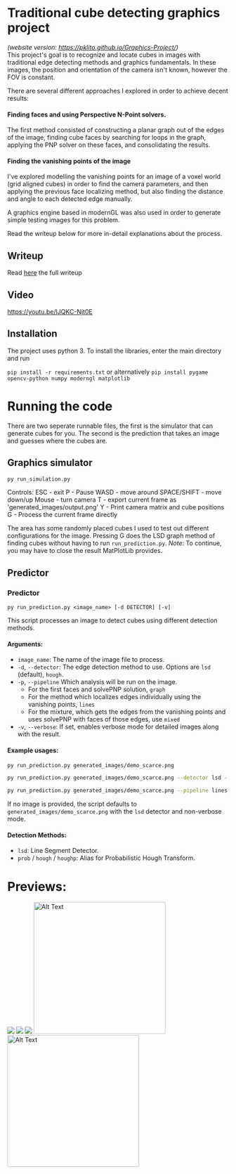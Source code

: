 # Traditional cube detecting graphics project
_(website version: https://pklito.github.io/Graphics-Project/)_  
This project's goal is to recognize and locate cubes in images with traditional edge detecting methods and graphics fundamentals.
In these images, the position and orientation of the camera isn't known, however the FOV is constant.

There are several different approaches I explored in order to achieve decent results:
#### Finding faces and using Perspective N-Point solvers.
The first method consisted of constructing a planar graph out of the edges of the image, finding cube faces by searching for loops in the graph,
applying the PNP solver on these faces, and consolidating the results.
#### Finding the vanishing points of the image
I've explored modelling the vanishing points for an image of a voxel world (grid aligned cubes) in order to find the camera parameters,
and then applying the previous face localizing method, but also finding the distance and angle to each detected edge manually.

A graphics engine based in modernGL was also used in order to generate simple testing images for this problem.

Read the writeup below for more in-detail explanations about the process.

## Writeup
Read [here](docs/writeup.pdf) the full writeup

## Video
https://youtu.be/lJQKC-Njt0E

## Installation

The project uses python 3. To install the libraries, enter the main directory and run

`pip install -r requirements.txt`
or alternatively
`pip install pygame opencv-python numpy moderngl matplotlib`

# Running the code
There are two seperate runnable files, the first is the simulator that can generate cubes for you.
The second is the prediction that takes an image and guesses where the cubes are.

## Graphics simulator
```sh
py run_simulation.py
```

Controls:
ESC - exit
P - Pause
WASD - move around
SPACE/SHIFT - move down/up
Mouse - turn camera
T - export current frame as 'generated_images/output.png'
Y - Print camera matrix and cube positions
G - Process the current frame directly

The area has some randomly placed cubes I used to test out different configurations for the image.
Pressing G does the LSD graph method of finding cubes without having to run `run_prediction.py`.
*Note*: To continue, you may have to close the result MatPlotLib provides.

## Predictor
### Predictor
`py run_prediction.py <image_name> [-d DETECTOR] [-v]`

This script processes an image to detect cubes using different detection methods.

#### Arguments:
- `image_name`: The name of the image file to process.
- `-d`, `--detector`: The edge detection method to use. Options are `lsd` (default), `hough`.
- `-p`, `--pipeline` Which analysis will be run on the image.
  - For the first faces and solvePNP solution, `graph`
  - For the method which localizes edges individually using the vanishing points, `lines`
  - For the mixture, which gets the edges from the vanishing points and uses solvePNP with faces of those edges, use `mixed`
- `-v`, `--verbose`: If set, enables verbose mode for detailed images along with the result.

#### Example usages:
```sh
py run_prediction.py generated_images/demo_scarce.png
```
```sh
py run_prediction.py generated_images/demo_scarce.png --detector lsd --verbose --pipeline graph
```

```sh
py run_prediction.py generated_images/demo_scarce.png --pipeline lines
```
If no image is provided, the script defaults to `generated_images/demo_scarce.png` with the `lsd` detector and non-verbose mode.

#### Detection Methods:
- `lsd`: Line Segment Detector.
- `prob` / `hough` / `houghp`: Alias for Probabilistic Hough Transform.

# Previews:
![](docs/solution.png)
![](docs/solution_graph.png)
![](docs/fitting.png)
<img src="docs/color_faces.png" alt="Alt Text" height="300"> <img src="docs/edges.png" alt="Alt Text" height="300"> 
